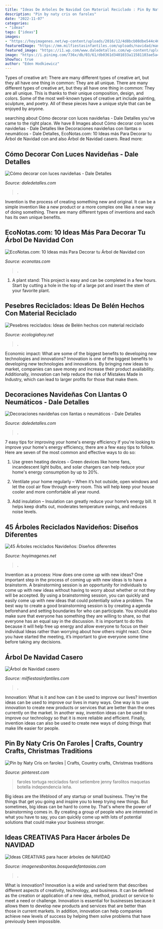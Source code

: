 ```yaml
---
title: "Ideas De Arboles De Navidad Con Material Reciclado : Pin By Naty Cris On Faroles"
description: "Pin by naty cris on faroles"
date: "2022-11-07"
categories:
- "ideas"
tags: ["ideas"]
images:
- "https://hoyimagenes.net/wp-content/uploads/2016/12/4d8bcb08dbe544c4695006ed87e2a8b0.jpg"
featuredImage: "https://mm.milfiestasinfantiles.com/uploads/navidad/manualidades/arbol-de-navidad-casero.jpg"
featured_image: "https://i1.wp.com/www.daledetalles.com/wp-content/uploads/2016/12/navidad-con-llantas4.jpg"
image: "https://i.pinimg.com/736x/db/03/61/db0361d3401033a11581103ae5a4456e.jpg"
ShowToc: true
author: "Eden Hodkiewicz"
---
```



Types of creative art: There are many different types of creative art, but they all have one thing in common: They are all unique.
There are many different types of creative art, but they all have one thing in common: They are all unique. This is thanks to their unique composition, design, and colors. Some of the most well-known types of creative art include painting, sculpture, and poetry. All of these pieces have a unique style that can be enjoyed by anyone.

	

		
searching about Cómo decorar con luces navideñas - Dale Detalles you've came to the right place. We have 8 Images about Cómo decorar con luces navideñas - Dale Detalles like Decoraciones navideñas con llantas o neumáticos - Dale Detalles, EcoNotas.com: 10 Ideas más Para Decorar tu Árbol de Navidad con and also Árbol de Navidad casero. Read more:
		
    
## Cómo Decorar Con Luces Navideñas - Dale Detalles

<img loading=lazy src="https://i1.wp.com/www.daledetalles.com/wp-content/uploads/2016/12/decoracion-con-luces8.jpg" onerror="this.onerror=null;this.src='https://tse1.mm.bing.net/th?id=OIP.FpY6YbUjJGwyMonjde0OxwHaJ4&amp;pid=15.1';" alt="Cómo decorar con luces navideñas - Dale Detalles">

_Source: daledetalles.com_

>. 

	

Invention is the process of creating something new and original. It can be a simple invention like a new product or a more complex one like a new way of doing something. There are many different types of inventions and each has its own unique benefits.

    
## EcoNotas.com: 10 Ideas Más Para Decorar Tu Árbol De Navidad Con

<img loading=lazy src="http://1.bp.blogspot.com/-5NLBrY10u78/UJl5wrsix9I/AAAAAAAAccU/0Q1LCIkXceA/s320/adornos+navideños+reciclados92.jpg" onerror="this.onerror=null;this.src='https://tse3.mm.bing.net/th?id=OIP.WqT5vSGblBW3iHHkGx3brAAAAA&amp;pid=15.1';" alt="EcoNotas.com: 10 Ideas más Para Decorar tu Árbol de Navidad con">

_Source: econotas.com_

>. 

	

1. A plant stand: This project is easy and can be completed in a few hours. Start by cutting a hole in the top of a large pot and insert the stem of your favorite plant.

    
## Pesebres Reciclados: Ideas De Belén Hechos Con Material Reciclado

<img loading=lazy src="https://ecologiahoy.net/wp-content/uploads/2016/12/pesebre-terminado-manualidad.jpg" onerror="this.onerror=null;this.src='https://tse2.mm.bing.net/th?id=OIP.n5cXaAkpWCZwElAALWIYCAHaJ4&amp;pid=15.1';" alt="Pesebres reciclados: Ideas de Belén hechos con material reciclado">

_Source: ecologiahoy.net_

>. 

	

Economic impact: What are some of the biggest benefits to developing new technologies and innovations?
Innovation is one of the biggest benefits to developing new technologies and innovations. By bringing new ideas to market, companies can save money and increase their product availability. Additionally, innovation can help reduce the risk of Mistakes Made in Industry, which can lead to larger profits for those that make them.

    
## Decoraciones Navideñas Con Llantas O Neumáticos - Dale Detalles

<img loading=lazy src="https://i1.wp.com/www.daledetalles.com/wp-content/uploads/2016/12/navidad-con-llantas4.jpg" onerror="this.onerror=null;this.src='https://tse4.mm.bing.net/th?id=OIP.DqKEQigdc8sa0l1DoRoxkAHaJ4&amp;pid=15.1';" alt="Decoraciones navideñas con llantas o neumáticos - Dale Detalles">

_Source: daledetalles.com_

>. 

	

7 easy tips for improving your home's energy efficiency
If you're looking to improve your home's energy efficiency, there are a few easy tips to follow. Here are seven of the most common and effective ways to do so:
1) Use green heating devices – Green devices like home fans, incandescent light bulbs, and solar chargers can help reduce your home's energy consumption by up to 20%.

2) Ventilate your home regularly – When it’s hot outside, open windows and let the cool air flow through every room. This will help keep your house cooler and more comfortable all year round.

3) Add insulation – Insulation can greatly reduce your home’s energy bill. It helps keep drafts out, moderates temperature swings, and reduces noise levels.

    
## 45 Árboles Reciclados Navideños: Diseños Diferentes

<img loading=lazy src="https://hoyimagenes.net/wp-content/uploads/2016/12/4d8bcb08dbe544c4695006ed87e2a8b0.jpg" onerror="this.onerror=null;this.src='https://tse3.mm.bing.net/th?id=OIP.JhBgSFVjMdmlScmfRiM3tAHaLJ&amp;pid=15.1';" alt="45 Árboles reciclados Navideños: Diseños diferentes">

_Source: hoyimagenes.net_

>. 

	

Invention as a process: How does one come up with new ideas?
One important step in the process of coming up with new ideas is to have a brainstorm. A brainstorming session is an opportunity for individuals to come up with new ideas without having to worry about whether or not they will be accepted. By using a brainstorming session, you can quickly and easily come up with new ideas that could potentially solve a problem. 
The best way to create a good brainstorming session is by creating a agenda beforehand and setting boundaries for who can participate. You should also make sure that everyone has something they are willing to share, so that everyone has an equal say in the discussion. It is important to do this because it will help free up energy and allow everyone to focus on their individual Ideas rather than worrying about how others might react. Once you have started the meeting, it’s important to give everyone some time before taking any decisions.

    
## Árbol De Navidad Casero

<img loading=lazy src="https://mm.milfiestasinfantiles.com/uploads/navidad/manualidades/arbol-de-navidad-casero.jpg" onerror="this.onerror=null;this.src='https://tse1.mm.bing.net/th?id=OIP.7R7iXuCZfhKgY95OV0TWyQAAAA&amp;pid=15.1';" alt="Árbol de Navidad casero">

_Source: milfiestasinfantiles.com_

>. 

	

Innovation: What is it and how can it be used to improve our lives?
Invention ideas can be used to improve our lives in many ways. One way is to use innovation to create new products or services that are better than the ones currently on the market. In another way, invention ideas can be used to improve our technology so that it is more reliable and efficient. Finally, invention ideas can also be used to create new ways of doing things that make life easier for people.

    
## Pin By Naty Cris On Faroles | Crafts, Country Crafts, Christmas Traditions

<img loading=lazy src="https://i.pinimg.com/736x/db/03/61/db0361d3401033a11581103ae5a4456e.jpg" onerror="this.onerror=null;this.src='https://tse1.mm.bing.net/th?id=OIP.qkLqd9moFdeBh7rAUzu0TgHaNQ&amp;pid=15.1';" alt="Pin by Naty Cris on faroles | Crafts, Country crafts, Christmas traditions">

_Source: pinterest.com_

>faroles tortuga reciclados farol setiembre jenny farolitos maquetas botella independencia leña. 

	

Big ideas are the lifeblood of any startup or small business. They're the things that get you going and inspire you to keep trying new things. But sometimes, big ideas can be hard to come by. That's where the power of brainstorming comes in. By creating a group of people who are interested in what you have to say, you can quickly come up with lots of potential solutions that could make your business stronger.

    
## Ideas CREATIVAS Para Hacer árboles De NAVIDAD

<img loading=lazy src="https://imagenesbonitas.bosquedefantasias.com/wp-content/uploads/2020/11/ideas-árboles-navidad-1.jpg" onerror="this.onerror=null;this.src='https://tse1.mm.bing.net/th?id=OIP.hXCIvi0bZP6WHAemAqd16QHaNJ&amp;pid=15.1';" alt="Ideas CREATIVAS para hacer árboles de NAVIDAD">

_Source: imagenesbonitas.bosquedefantasias.com_

>. 

	

What is innovation?
Innovation is a wide and varied term that describes different aspects of creativity, technology, and business. It can be defined as the creation or application of a new idea, method, product or service to meet a need or challenge. Innovation is essential for businesses because it allows them to develop new products and services that are better than those in current markets. In addition, innovation can help companies achieve new levels of success by helping them solve problems that have previously been impossible.

